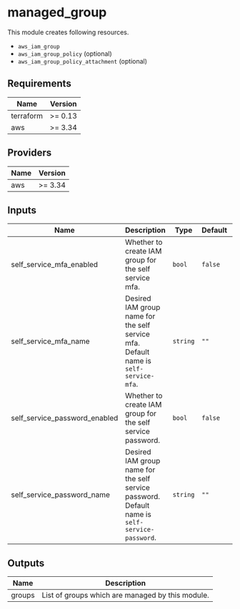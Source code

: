 # managed_group

This module creates following resources.

- `aws_iam_group`
- `aws_iam_group_policy` (optional)
- `aws_iam_group_policy_attachment` (optional)

<!-- BEGINNING OF PRE-COMMIT-TERRAFORM DOCS HOOK -->
## Requirements

| Name | Version |
|------|---------|
| terraform | >= 0.13 |
| aws | >= 3.34 |

## Providers

| Name | Version |
|------|---------|
| aws | >= 3.34 |

## Inputs

| Name | Description | Type | Default | Required |
|------|-------------|------|---------|:--------:|
| self\_service\_mfa\_enabled | Whether to create IAM group for the self service mfa. | `bool` | `false` | no |
| self\_service\_mfa\_name | Desired IAM group name for the self service mfa. Default name is `self-service-mfa`. | `string` | `""` | no |
| self\_service\_password\_enabled | Whether to create IAM group for the self service password. | `bool` | `false` | no |
| self\_service\_password\_name | Desired IAM group name for the self service password. Default name is `self-service-password`. | `string` | `""` | no |

## Outputs

| Name | Description |
|------|-------------|
| groups | List of groups which are managed by this module. |

<!-- END OF PRE-COMMIT-TERRAFORM DOCS HOOK -->
